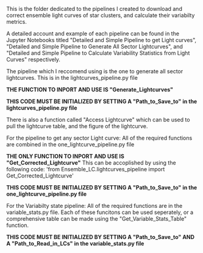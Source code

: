 This is the folder dedicated to the pipelines I created to download and correct ensemble light curves of star clusters, and calculate their variabilty metrics.

A detailed account and example of each pipeline can be found in the Jupyter Notebooks titled "Detailed and Simple Pipeline to get Light curves", "Detailed and Simple Pipeline to Generate All Sector Lightcurves", and "Detailed and Simple Pipeline to Calculate Variability Statistics from Light Curves" respectively.

The pipeline which I reccomend using is the one to generate all sector lightcurves. 
This is in the lightcurves_pipeline.py file 

**THE FUNCTION TO INPORT AND USE IS "Generate_Lightcurves"** 

**THIS CODE MUST BE INITIALIZED BY SETTING A "Path_to_Save_to" in the lightcurves_pipeline.py file**

There is also a function called "Access Lightcurve" which can be used to pull the lightcurve table, and the figure of the lightcurve.


For the pipeline to get any sector Light curve:
All of the required functions are combined in the one_lightcurve_pipeline.py file 

**THE ONLY FUNCTION TO INPORT AND USE IS "Get_Corrected_Lightcurve"** 
This can be accoplished by using the following code: 'from Ensemble_LC.lightcurves_pipeline import Get_Corrected_Lightcurve'

**THIS CODE MUST BE INITIALIZED BY SETTING A "Path_to_Save_to" in the one_lightcurve_pipeline.py file**

For the Variabilty state pipeline:
All of the required functions are in the variable_stats.py file. Each of these funcitons can be used seperately, or a comprehensive table can be made using the "Get_Variable_Stats_Table" function.  

**THIS CODE MUST BE INITIALIZED BY SETTING A "Path_to_Save_to" AND A "Path_to_Read_in_LCs" in the variable_stats.py file**
